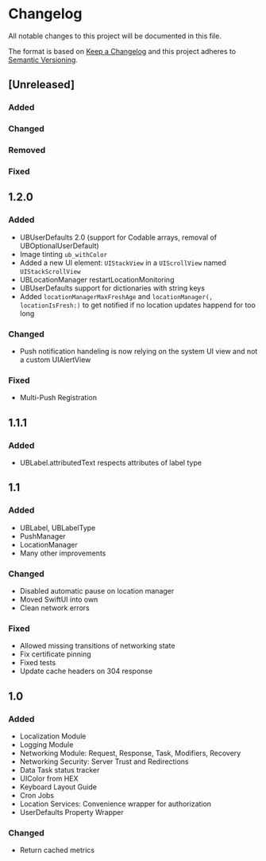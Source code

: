 # Changelog
All notable changes to this project will be documented in this file.

The format is based on [Keep a Changelog](http://keepachangelog.com/en/1.0.0/)
and this project adheres to [Semantic Versioning](http://semver.org/spec/v2.0.0.html).

## [Unreleased]
### Added

### Changed

### Removed

### Fixed

## 1.2.0
### Added
- UBUserDefaults 2.0 (support for Codable arrays, removal of UBOptionalUserDefault)
- Image tinting `ub_withColor`
- Added a new UI element: `UIStackView` in a `UIScrollView` named `UIStackScrollView`
- UBLocationManager restartLocationMonitoring
- UBUserDefaults support for dictionaries with string keys
- Added `locationManagerMaxFreshAge` and `locationManager(, locationIsFresh:)` to get notified if no location updates happend for too long

### Changed
- Push notification handeling is now relying on the system UI view and not a custom UIAlertView

### Fixed
- Multi-Push Registration

## 1.1.1
### Added
- UBLabel.attributedText respects attributes of label type 

## 1.1
### Added
- UBLabel, UBLabelType
- PushManager
- LocationManager
- Many other improvements

### Changed
- Disabled automatic pause on location manager
- Moved SwiftUI into own 
- Clean network errors

### Fixed
- Allowed missing transitions of networking state
- Fix certificate pinning
- Fixed tests
- Update cache headers on 304 response


## 1.0
### Added
- Localization Module
- Logging Module
- Networking Module: Request, Response, Task, Modifiers, Recovery
- Networking Security: Server Trust and Redirections
- Data Task status tracker
- UIColor from HEX
- Keyboard Layout Guide
- Cron Jobs
- Location Services: Convenience wrapper for authorization 
- UserDefaults Property Wrapper

### Changed
- Return cached metrics


